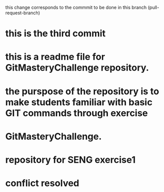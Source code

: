 this change corresponds to the commmit to be done in this branch (pull-request-branch)


# this is the third commit
# this is a readme file for GitMasteryChallenge repository.
# the purspose of the repository is to make students familiar with basic GIT commands through exercise
# GitMasteryChallenge.
# repository for SENG exercise1
# conflict resolved 
